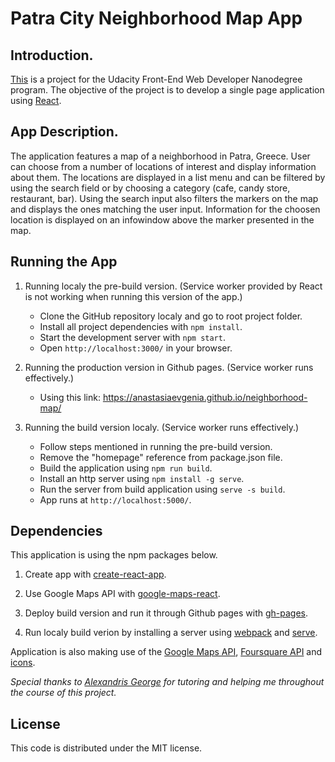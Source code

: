 # Patra City Neighborhood Map App

## Introduction.

[This](https://anastasiaevgenia.github.io/neighborhood-map/) is a project 
for the Udacity Front-End Web Developer Nanodegree program. The objective
of the project is to develop a single page application using [React](https://reactjs.org/).

## App Description.

The application features a map of a neighborhood in Patra, Greece. User can
choose from a number of locations of interest and display information about
them. The locations are displayed in a list menu and can be filtered by using
the search field or by choosing a category (cafe, candy store, restaurant, bar).
Using the search input also filters the markers on the map and displays the ones matching
the user input. Information for the choosen location is displayed on an infowindow
above the marker presented in the map.

## Running the App

1. Running localy the pre-build version. (Service worker provided by React
   is not working when running this version of the app.)
	* Clone the GitHub repository localy and go to root project folder.
	* Install all project dependencies with `npm install`.
	* Start the development server with `npm start`.
	* Open `http://localhost:3000/` in your browser.

2. Running the production version in Github pages. (Service worker runs effectively.)
	* Using this link: https://anastasiaevgenia.github.io/neighborhood-map/

3. Running the build version localy. (Service worker runs effectively.)
	* Follow steps mentioned in running the pre-build version.
	* Remove the "homepage" reference from package.json file.
	* Build the application using `npm run build`.
	* Install an http server using `npm install -g serve`.
	* Run the server from build application using `serve -s build`.
	* App runs at `http://localhost:5000/`.

## Dependencies

This application is using the npm packages below.

1.  Create app with [create-react-app](https://www.npmjs.com/package/create-react-app).

2. Use Google Maps API with [google-maps-react](https://www.npmjs.com/package/google-maps-react).

3. Deploy build version and run it through Github pages with [gh-pages](https://www.npmjs.com/package/gh-pages).
	
4. Run localy build verion by installing a server using [webpack](https://www.npmjs.com/package/webpack) and [serve](https://www.npmjs.com/package/serve).

Application is also making use of the [Google Maps API](https://cloud.google.com/maps-platform/),
[Foursquare API](https://developer.foursquare.com/) and [icons](https://icons8.com).

_Special thanks to [Alexandris George](https://www.linkedin.com/in/george-alexandris-2018/) for tutoring
and helping me throughout the course of this project._

## License

This code is distributed under the MIT license.

